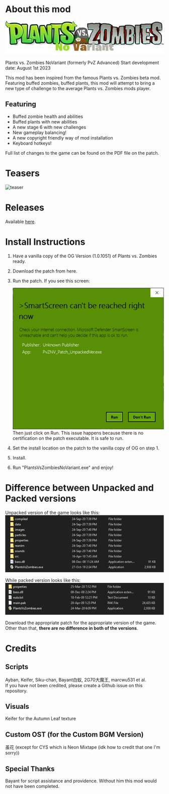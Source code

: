 # About this mod
![Logo](PvZ_Logo.png)

Plants vs. Zombies NoVariant (formerly PvZ Advanced)
Start development date: August 1st 2023

This mod has been inspired from the famous Plants vs. Zombies beta mod. 
Featuring buffed zombies, buffed plants, this mod will attempt to bring a new type of challenge to the average Plants vs. Zombies mods player.

## Featuring
- Buffed zombie health and abilities 
- Buffed plants with new abilities
- A new stage 6 with new challenges
- New gameplay balancing!
- A new copyright friendly way of mod installation
- Keyboard hotkeys!

Full list of changes to the game can be found on the PDF file on the patch.

# Teasers
![teaser](teaser1.gif)

# Releases
Available [here](https://github.com/a-rabin/pvz-advanced/releases/).

# Install Instructions
1. Have a vanilla copy of the OG Version (1.0.1051) of Plants vs. Zombies ready.
2. Download the patch from here.
3. Run the patch. If you see this screen: 

	![Smartscreen](smartscreen.png)<br/>
	Then just click on Run. This issue happens because there is no certification on the patch executable. It is safe to run.
4. Set the install location on the patch to the vanilla copy of OG on step 1.
5. Install.
6. Run "PlantsVsZombiesNoVariant.exe" and enjoy!
	
# Difference between Unpacked and Packed versions
Unpacked version of the game looks like this:
![unpacked](unpacked_dir_struct.png)

While packed version looks like this:
![packed](packed_dir_struct.png)

Download the appropriate patch for the appropriate version of the game. Other than that, **there are no difference in both of the versions**.


# Credits
## Scripts
Ayban, Keifer, Siku-chan, Bayant白蚁, 2G70大魔王, marcwu531 et al.\
If you have not been credited, please create a Github issue on this repository.

## Visuals
Keifer for the Autumn Leaf texture

## Custom OST (for the Custom BGM Version)
虽花 (except for CYS which is Neon Mixtape (idk how to credit that one I'm sorry))

## Special Thanks
Bayant for script assistance and providence. Without him this mod would not have been completed.
